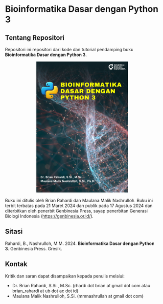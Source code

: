 # Bioinformatika Dasar dengan Python 3

## Tentang Repositori
Repositori ini repositori dari kode dan tutorial pendamping buku **Bioinformatika Dasar dengan Python 3**.

<p align="center">
<img width="300" src="https://github.com/biokomub/bukupybio/blob/main/assets/cover.jpg">
</p>

Buku ini ditulis oleh Brian Rahardi dan Maulana Malik Nashrulloh. Buku ini terbit terbatas pada 21 Maret 2024 dan publik pada 17 Agustus 2024 dan diterbitkan oleh penerbit Genbinesia Press, sayap penerbitan Generasi Biologi Indonesia (https://genbinesia.or.id/).

## Sitasi

Rahardi, B., Nashrulloh, M.M. 2024. **Bioinformatika Dasar dengan Python 3**. Genbinesia Press. Gresik.

## Kontak

Kritik dan saran dapat disampaikan kepada penulis melalui:

- Dr. Brian Rahardi, S.Si., M.Sc. (rhardi dot brian at gmail dot com atau brian_rahardi at ub dot ac dot id)
- Maulana Malik Nashrulloh, S.Si. (mmnashrullah at gmail dot com)
